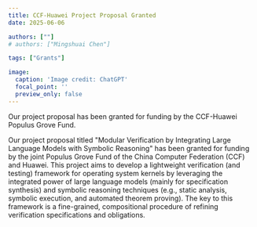 ```yaml
---
title: CCF-Huawei Project Proposal Granted
date: 2025-06-06

authors: [""]
# authors: ["Mingshuai Chen"]

tags: ["Grants"]

image:
  caption: 'Image credit: ChatGPT'
  focal_point: ''
  preview_only: false
---
```


Our project proposal has been granted for funding by the CCF-Huawei Populus Grove Fund.

<!--more-->

Our project proposal titled "Modular Verification by Integrating Large Language Models with Symbolic Reasoning" has been granted for funding by the joint Populus Grove Fund of the China Computer Federation (CCF) and Huawei. This project aims to develop a lightweight verification (and testing) framework for operating system kernels by leveraging the integrated power of large language models (mainly for specification synthesis) and symbolic reasoning techniques (e.g., static analysis, symbolic execution, and automated theorem proving). The key to this framework is a fine-grained, compositional procedure of refining verification specifications and obligations.
